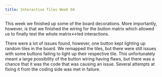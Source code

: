 ```yaml
---
title: Interactive Tiles Week 04
---
```


This week we finished up some of the board decorations. More importantly, however, is that we finished the wiring for the button matrix which allowed us to finally test the whole matrix<->led interactions.

There were a lot of issues found, however, one button kept lighting up random tiles in the board. We remapped the tiles, but there were still issues with some buttons failing to light up their respective tile. This unfortunately meant a large possibility of the button wiring having flaws, but there was a chance that it was the code that was causing an issue. Several attempts at fixing it from the coding side was met in failure.